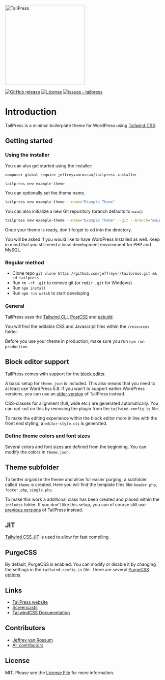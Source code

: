 <p><img src="http://tailpress.io/images/tailpress100.svg" width="260" alt="TailPress"></p>

[![GitHub release](https://img.shields.io/github/release/jeffreyvr/tailpress?include_prereleases=&sort=semver)](https://github.com/jeffreyvr/tailpress/releases/)
[![License](https://img.shields.io/badge/License-MIT-blue)](#license)
[![issues - tailpress](https://img.shields.io/github/issues/jeffreyvr/tailpress)](https://github.com/jeffreyvr/tailpress/issues)

# Introduction
TailPress is a minimal boilerplate theme for WordPress using [Tailwind CSS](https://tailwindcss.com/).

## Getting started

### Using the installer

You can also get started using the installer:

```bash
composer global require jeffreyvanrossum/tailpress-installer

tailpress new example-theme
```

You can optionally set the theme name.

```bash
tailpress new example-theme --name="Example Theme"
```

You can also initialize a new Git repository (branch defaults to `main`):

```bash
tailpress new example-theme --name="Example Theme" --git --branch="main"
```

Once your theme is ready, don't forget to cd into the directory.

You will be asked if you would like to have WordPress installed as well. Keep in mind that you still need a local development environment for PHP and MySQL.

### Regular method

* Clone repo `git clone https://github.com/jeffreyvr/tailpress.git && cd tailpress`
* Run `rm -rf .git` to remove git (or `rmdir .git` for Windows)
* Run `npm install`
* Run `npm run watch` to start developing

### General

TailPress uses the [Tailwind CLI](https://tailwindcss.com/docs/installation#using-tailwind-cli), [PostCSS](https://postcss.org) and [esbuild](https://esbuild.github.io).

You will find the editable CSS and Javascript files within the `/resources` folder.

Before you use your theme in production, make sure you run `npm run production`.

## Block editor support
TailPress comes with support for the [block editor](https://wordpress.org/support/article/wordpress-editor/).

A basic setup for `theme.json` is included. This also means that you need to at least use WordPress 5.8. If you wan't to support earlier WordPress versions, you can use an [older version](https://github.com/jeffreyvr/tailpress/tree/0.1.1) of TailPress instead.

CSS-classes for alignment (full, wide etc.) are generated automatically. You can opt-out on this by removing the plugin from the `tailwind.config.js` file.

To make the editing experience within the block editor more in line with the front end styling, a `editor-style.css` is generated.

### Define theme colors and font sizes
Several colors and font sizes are defined from the beginning. You can modify the colors in `theme.json`.

## Theme subfolder
To better organize the theme and allow for easier purging, a subfolder called `theme` is created. Here you will find the template files like `header.php`, `footer.php`, `single.php`.

To make this work a additional class has been created and placed within the `includes` folder. If you don't like this setup, you can of course still use [previous versions](https://github.com/jeffreyvr/tailpress/tree/0.1.1) of TailPress instead.

## JIT
[Tailwind CSS JIT](https://tailwindcss.com/docs/just-in-time-mode#enabling-jit-mode) is used to allow for fast compiling.

## PurgeCSS
By default, PurgeCSS is enabled. You can modify or disable it by changing the settings in the `tailwind.config.js` file. There are several [PurgeCSS options](https://tailwindcss.com/docs/optimizing-for-production#purge-css-options).

## Links
* [TailPress website](https://tailpress.io)
* [Screencasts](https://www.youtube.com/playlist?list=PL6GBdOp044SHIOSCZejodwr1HcYsC43wG)
* [TailwindCSS Documentation](https://tailwindcss.com/docs)

## Contributors
* [Jeffrey van Rossum](https://github.com/jeffreyvr)
* [All contributors](https://github.com/jeffreyvr/tailpress/graphs/contributors)

## License
MIT. Please see the [License File](/LICENSE) for more information.